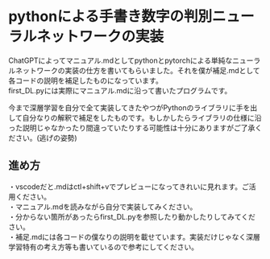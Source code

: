 # pythonによる手書き数字の判別ニューラルネットワークの実装
ChatGPTによってマニュアル.mdとしてpythonとpytorchによる単純なニューラルネットワークの実装の仕方を書いてもらいました。それを僕が補足.mdとして各コードの説明を補足したものになっています。  
first_DL.pyには実際にマニュアル.mdに沿って書いたプログラムです。

今まで深層学習を自分で全て実装してきたやつがPythonのライブラリに手を出して自分なりの解釈で補足をしたものです。もしかしたらライブラリの仕様に沿った説明じゃなかったり間違っていたりする可能性は十分にありますがご了承ください。(逃げの姿勢)

## 進め方
・vscodeだと.mdはctl+shift+vでプレビューになってきれいに見れます。ご活用ください。  
・マニュアル.mdを読みながら自分で実装してみください。  
・分からない箇所があったらfirst_DL.pyを参照したり動かしたりしてみてください。  
・補足.mdには各コードの僕なりの説明を載せています。実装だけじゃなく深層学習特有の考え方等も書いているので参考にしてください。  
